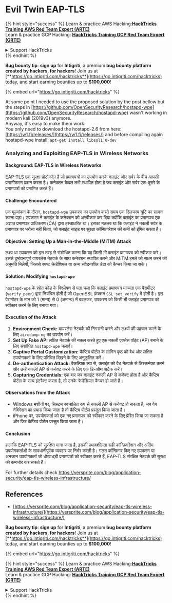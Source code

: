 # Evil Twin EAP-TLS

{% hint style="success" %}
Learn & practice AWS Hacking:<img src="/.gitbook/assets/arte.png" alt="" data-size="line">[**HackTricks Training AWS Red Team Expert (ARTE)**](https://training.hacktricks.xyz/courses/arte)<img src="/.gitbook/assets/arte.png" alt="" data-size="line">\
Learn & practice GCP Hacking: <img src="/.gitbook/assets/grte.png" alt="" data-size="line">[**HackTricks Training GCP Red Team Expert (GRTE)**<img src="/.gitbook/assets/grte.png" alt="" data-size="line">](https://training.hacktricks.xyz/courses/grte)

<details>

<summary>Support HackTricks</summary>

* Check the [**subscription plans**](https://github.com/sponsors/carlospolop)!
* **Join the** 💬 [**Discord group**](https://discord.gg/hRep4RUj7f) or the [**telegram group**](https://t.me/peass) or **follow** us on **Twitter** 🐦 [**@hacktricks\_live**](https://twitter.com/hacktricks\_live)**.**
* **Share hacking tricks by submitting PRs to the** [**HackTricks**](https://github.com/carlospolop/hacktricks) and [**HackTricks Cloud**](https://github.com/carlospolop/hacktricks-cloud) github repos.

</details>
{% endhint %}

<img src="../../.gitbook/assets/i3.png" alt="" data-size="original">\
**Bug bounty tip**: **sign up** for **Intigriti**, a premium **bug bounty platform created by hackers, for hackers**! Join us at [**https://go.intigriti.com/hacktricks**](https://go.intigriti.com/hacktricks) today, and start earning bounties up to **$100,000**!

{% embed url="https://go.intigriti.com/hacktricks" %}

At some point I needed to use the proposed solution by the post bellow but the steps in [https://github.com/OpenSecurityResearch/hostapd-wpe](https://github.com/OpenSecurityResearch/hostapd-wpe) wasn't working in modern kali (2019v3) anymore.\
Anyway, it's easy to make them work.\
You only need to download the hostapd-2.6 from here: [https://w1.fi/releases/](https://w1.fi/releases/) and before compiling again hostapd-wpe install: `apt-get install libssl1.0-dev`

### Analyzing and Exploiting EAP-TLS in Wireless Networks

#### Background: EAP-TLS in Wireless Networks
EAP-TLS एक सुरक्षा प्रोटोकॉल है जो प्रमाणपत्रों का उपयोग करके क्लाइंट और सर्वर के बीच आपसी प्रमाणीकरण प्रदान करता है। कनेक्शन केवल तभी स्थापित होता है जब क्लाइंट और सर्वर एक-दूसरे के प्रमाणपत्रों को प्रमाणित करते हैं।

#### Challenge Encountered
एक मूल्यांकन के दौरान, `hostapd-wpe` उपकरण का उपयोग करते समय एक दिलचस्प त्रुटि का सामना करना पड़ा। उपकरण ने क्लाइंट के कनेक्शन को अस्वीकार कर दिया क्योंकि क्लाइंट का प्रमाणपत्र एक अज्ञात प्रमाणपत्र प्राधिकरण (CA) द्वारा हस्ताक्षरित था। इसका मतलब था कि क्लाइंट ने नकली सर्वर के प्रमाणपत्र पर भरोसा नहीं किया, जो क्लाइंट साइड पर सुरक्षा कॉन्फ़िगरेशन की कमी को इंगित करता है।

#### Objective: Setting Up a Man-in-the-Middle (MiTM) Attack
लक्ष्य था उपकरण को इस तरह से संशोधित करना कि यह किसी भी क्लाइंट प्रमाणपत्र को स्वीकार करे। इससे दुर्भावनापूर्ण वायरलेस नेटवर्क के साथ कनेक्शन स्थापित करने और MiTM हमले को सक्षम करने की अनुमति मिलेगी, जिससे स्पष्ट क्रेडेंशियल या अन्य संवेदनशील डेटा को कैप्चर किया जा सके।

#### Solution: Modifying `hostapd-wpe`
`hostapd-wpe` के स्रोत कोड के विश्लेषण से पता चला कि क्लाइंट प्रमाणपत्र मान्यता एक पैरामीटर (`verify_peer`) द्वारा नियंत्रित होती है जो OpenSSL फ़ंक्शन `SSL_set_verify` में होती है। इस पैरामीटर के मान को 1 (मान्य) से 0 (अमान्य) में बदलकर, उपकरण को किसी भी क्लाइंट प्रमाणपत्र को स्वीकार करने के लिए बनाया गया।

#### Execution of the Attack
1. **Environment Check:** वायरलेस नेटवर्क की निगरानी करने और लक्ष्यों की पहचान करने के लिए `airodump-ng` का उपयोग करें।
2. **Set Up Fake AP:** लक्षित नेटवर्क की नकल करते हुए एक नकली एक्सेस पॉइंट (AP) बनाने के लिए संशोधित `hostapd-wpe` चलाएँ।
3. **Captive Portal Customization:** कैप्टिव पोर्टल के लॉगिन पृष्ठ को वैध और लक्षित उपयोगकर्ता के लिए परिचित दिखने के लिए अनुकूलित करें।
4. **De-authentication Attack:** वैकल्पिक रूप से, क्लाइंट को वैध नेटवर्क से डिस्कनेक्ट करने और उन्हें नकली AP से कनेक्ट करने के लिए एक डि-ऑथ अटैक करें।
5. **Capturing Credentials:** एक बार जब क्लाइंट नकली AP से कनेक्ट होता है और कैप्टिव पोर्टल के साथ इंटरैक्ट करता है, तो उनके क्रेडेंशियल कैप्चर हो जाते हैं।

#### Observations from the Attack
- Windows मशीनों पर, सिस्टम स्वचालित रूप से नकली AP से कनेक्ट हो सकता है, जब वेब नेविगेशन का प्रयास किया जाता है तो कैप्टिव पोर्टल प्रस्तुत किया जाता है।
- iPhone पर, उपयोगकर्ता को एक नए प्रमाणपत्र को स्वीकार करने के लिए प्रेरित किया जा सकता है और फिर कैप्टिव पोर्टल प्रस्तुत किया जाता है।

#### Conclusion
हालांकि EAP-TLS को सुरक्षित माना जाता है, इसकी प्रभावशीलता सही कॉन्फ़िगरेशन और अंतिम उपयोगकर्ताओं के सावधानीपूर्वक व्यवहार पर निर्भर करती है। गलत कॉन्फ़िगर किए गए उपकरण या अनजान उपयोगकर्ता जो धोखाधड़ी प्रमाणपत्रों को स्वीकार करते हैं, EAP-TLS संरक्षित नेटवर्क की सुरक्षा को कमजोर कर सकते हैं।

For further details check https://versprite.com/blog/application-security/eap-tls-wireless-infrastructure/

## References
* [https://versprite.com/blog/application-security/eap-tls-wireless-infrastructure/](https://versprite.com/blog/application-security/eap-tls-wireless-infrastructure/)

<img src="../../.gitbook/assets/i3.png" alt="" data-size="original">\
**Bug bounty tip**: **sign up** for **Intigriti**, a premium **bug bounty platform created by hackers, for hackers**! Join us at [**https://go.intigriti.com/hacktricks**](https://go.intigriti.com/hacktricks) today, and start earning bounties up to **$100,000**!

{% embed url="https://go.intigriti.com/hacktricks" %}

{% hint style="success" %}
Learn & practice AWS Hacking:<img src="/.gitbook/assets/arte.png" alt="" data-size="line">[**HackTricks Training AWS Red Team Expert (ARTE)**](https://training.hacktricks.xyz/courses/arte)<img src="/.gitbook/assets/arte.png" alt="" data-size="line">\
Learn & practice GCP Hacking: <img src="/.gitbook/assets/grte.png" alt="" data-size="line">[**HackTricks Training GCP Red Team Expert (GRTE)**<img src="/.gitbook/assets/grte.png" alt="" data-size="line">](https://training.hacktricks.xyz/courses/grte)

<details>

<summary>Support HackTricks</summary>

* Check the [**subscription plans**](https://github.com/sponsors/carlospolop)!
* **Join the** 💬 [**Discord group**](https://discord.gg/hRep4RUj7f) or the [**telegram group**](https://t.me/peass) or **follow** us on **Twitter** 🐦 [**@hacktricks\_live**](https://twitter.com/hacktricks\_live)**.**
* **Share hacking tricks by submitting PRs to the** [**HackTricks**](https://github.com/carlospolop/hacktricks) and [**HackTricks Cloud**](https://github.com/carlospolop/hacktricks-cloud) github repos.

</details>
{% endhint %}
